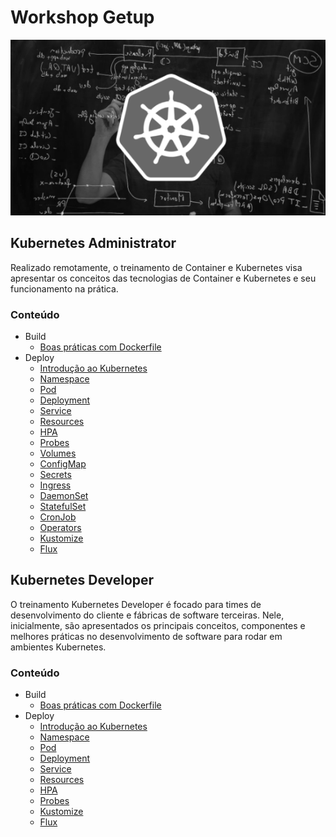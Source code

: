 # Workshop Getup

![img01](img/img01.png)



## Kubernetes Administrator

Realizado remotamente,  o treinamento de Container e Kubernetes visa apresentar os conceitos das tecnologias de Container e Kubernetes e seu funcionamento na prática.

### Conteúdo

- Build
  - [Boas práticas com Dockerfile](docker)
- Deploy
  - [Introdução ao Kubernetes](introducao)
  - [Namespace](namespace)
  - [Pod](pod)
  - [Deployment](deployment)
  - [Service](service)
  - [Resources](resources)
  - [HPA](hpa)
  - [Probes](probes)
  - [Volumes](volumes)
  - [ConfigMap](configmap)
  - [Secrets](secret)
  - [Ingress](ingress)
  - [DaemonSet](daemonset)
  - [StatefulSet](statefulset)
  - [CronJob](cronjob)
  - [Operators](operators)
  - [Kustomize](kustomize)
  - [Flux](flux)

## Kubernetes Developer

O treinamento Kubernetes Developer é focado para times de desenvolvimento do cliente e fábricas de software terceiras. Nele, inicialmente, são apresentados os principais conceitos, componentes e melhores práticas no desenvolvimento de software para rodar em ambientes Kubernetes.

### Conteúdo

- Build
  - [Boas práticas com Dockerfile](docker)
- Deploy
  - [Introdução ao Kubernetes](introducao)
  - [Namespace](namespace)
  - [Pod](pod)
  - [Deployment](deployment)
  - [Service](service)
  - [Resources](resources)
  - [HPA](hpa)
  - [Probes](probes)
  - [Kustomize](kustomize)
  - [Flux](flux)
